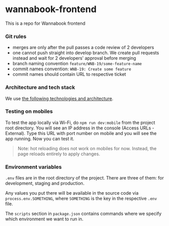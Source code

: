 # wannabook-frontend

This is a repo for Wannabook frontend

### Git rules
* merges are only after the pull passes a code review of 2 developers
* one cannot push straight into develop branch. We create pull requests instead and wait for 2 developers' approval before merging
* branch naming convention `feature/WNB-19/some-feature-name`
* commit names convention: `WNB-19: Create some feature`
* commit names should contain URL to respective ticket 

### Architecture and tech stack

We use [the following technologies and architecture](https://docs.google.com/document/d/1bBVGc3HTySaMOgyjPUMZxbyz2gxKqtI6KeDokjYyR_Y/edit#).

### Testing on mobiles
To test the app locally via Wi-Fi, do `npm run dev:mobile` from the project root directory. You will see an IP address in the console (Access URLs - External). Type this URL with port number on mobile and you will see the app running. Now you can test it. 

> Note: hot reloading does not work on mobiles for now. Instead, the page reloads entirely to apply changes.


### Environment variables
`.env` files are in the root directory of the project. There are three of them: for development, staging and production. 

Any values you put there will be available in the source code via `process.env.SOMETHING`, where `SOMETHING` is the key in the respective `.env` file.

The `scripts` section in `package.json` contains commands where we specify which environment we want to run in.
